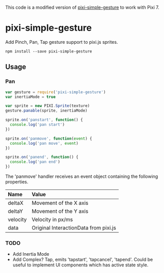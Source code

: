 
This code is a modified version of [pixi-simple-gesture](https://github.com/dekimasoon/pixi-simple-gesture) to work with Pixi 7.

# pixi-simple-gesture
Add Pinch, Pan, Tap gesture support to pixi.js sprites.

```
npm install --save pixi-simple-gesture
```

## Usage

### Pan

```js
var gesture = require('pixi-simple-gesture')
var inertiaMode = true

var sprite = new PIXI.Sprite(texture)
gesture.panable(sprite, inertiaMode)

sprite.on('panstart', function() {
  console.log('pan start')
})

sprite.on('panmove', function(event) {
  console.log('pan move', event)
})

sprite.on('panend', function() {
  console.log('pan end')
})
```

The 'panmove' handler receives an event object containing the following properties.

| Name    | Value                                 |
|:--------|:--------------------------------------|
| deltaX  | Movement of the X axis                |
| deltaY  | Movement of the Y axis                |
| velocity| Velocity in px/ms                     |
| data    | Original InteractionData from pixi.js |

### TODO

- Add Inertia Mode
- Add Complex? Tap, emits 'tapstart', 'tapcancel', 'tapend'. Could be useful to implement UI components which has active state style.
